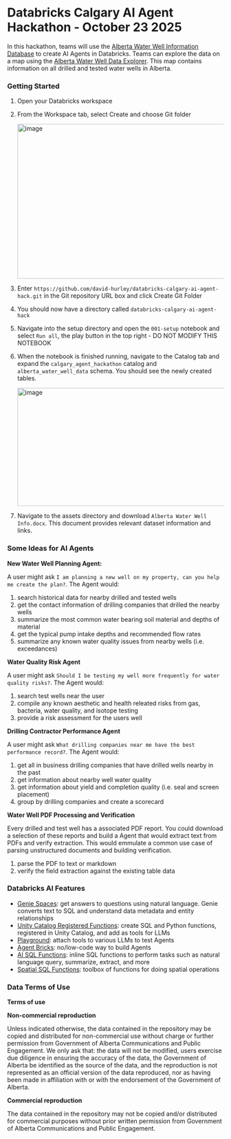 # Databricks Calgary AI Agent Hackathon - October 23 2025

In this hackathon, teams will use the [Alberta Water Well Information Database](https://www.alberta.ca/alberta-water-well-information-database) to create AI Agents in Databricks. Teams can explore the data on a map using the [Alberta Water Well Data Explorer](https://groundwater.alberta.ca/waterwells/d/). This map contains information on all drilled and tested water wells in Alberta. 

### Getting Started
1. Open your Databricks workspace
2. From the Workspace tab, select Create and choose Git folder
   
   <img width="1719" height="360" alt="image" src="https://github.com/user-attachments/assets/acf48aab-e09e-4eb0-be55-c1afefc0a767" />
   
4. Enter `https://github.com/david-hurley/databricks-calgary-ai-agent-hack.git` in the Git repository URL box and click Create Git Folder
5. You should now have a directory called `databricks-calgary-ai-agent-hack`
6. Navigate into the setup directory and open the `001-setup` notebook and select `Run all`, the play button in the top right - DO NOT MODIFY THIS NOTEBOOK
7. When the notebook is finished running, navigate to the Catalog tab and expand the `calgary_agent_hackathon` catalog and `alberta_water_well_data` schema. You should see the newly created tables.
   
   <img width="626" height="275" alt="image" src="https://github.com/user-attachments/assets/99bc8776-f711-4034-b6ec-e0d003cf6ee4" />
   
8. Navigate to the assets directory and download `Alberta Water Well Info.docx`. This document provides relevant dataset information and links.

### Some Ideas for AI Agents
**New Water Well Planning Agent:**

A user might ask `I am planning a new well on my property, can you help me create the plan?`. The Agent would:
1. search historical data for nearby drilled and tested wells
2. get the contact information of drilling companies that drilled the nearby wells
3. summarize the most common water bearing soil material and depths of material
4. get the typical pump intake depths and recommended flow rates
5. summarize any known water quality issues from nearby wells (i.e. exceedances)  

**Water Quality Risk Agent**

A user might ask `Should I be testing my well more frequently for water quality risks?`. The Agent would:
1. search test wells near the user
2. compile any known aesthetic and health releated risks from gas, bacteria, water quality, and isotope testing
3. provide a risk assessment for the users well

**Drilling Contractor Performance Agent**

A user might ask `What drilling companies near me have the best performance record?`. The Agent would:
1. get all in business drilling companies that have drilled wells nearby in the past
2. get information about nearby well water quality
3. get information about yield and completion quality (i.e. seal and screen placement)
4. group by drilling companies and create a scorecard

**Water Well PDF Processing and Verification**

Every drilled and test well has a associated PDF report. You could download a selection of these reports and build a Agent that would extract text from PDFs and verify extraction. This would emmulate a common use case of parsing unstructured documents and building verification.
1. parse the PDF to text or markdown
2. verify the field extraction against the existing table data

### Databricks AI Features 
- [Genie Spaces](https://docs.databricks.com/aws/en/genie/): get answers to questions using natural language. Genie converts text to SQL and understand data metadata and entity relationships
- [Unity Catalog Registered Functions](https://docs.databricks.com/aws/en/udf/unity-catalog): create SQL and Python functions, registered in Unity Catalog, and add as tools for LLMs
- [Playground](https://docs.databricks.com/aws/en/generative-ai/agent-framework/ai-playground-agent): attach tools to various LLMs to test Agents
- [Agent Bricks](https://docs.databricks.com/aws/en/generative-ai/agent-bricks/): no/low-code way to build Agents
- [AI SQL Functions](https://docs.databricks.com/aws/en/large-language-models/ai-functions): inline SQL functions to perform tasks such as natural language query, summarize, extract, and more
- [Spatial SQL Functions](https://docs.databricks.com/aws/en/sql/language-manual/sql-ref-st-geospatial-functions): toolbox of functions for doing spatial operations

### Data Terms of Use

**Terms of use**

**Non-commercial reproduction**

Unless indicated otherwise, the data contained in the repository may be copied and distributed for non-commercial use without charge or further permission from Government of Alberta Communications and Public Engagement. We only ask that: the data will not be modified, users exercise due diligence in ensuring the accuracy of the data, the Government of Alberta be identified as the source of the data, and the reproduction is not represented as an official version of the data reproduced, nor as having been made in affiliation with or with the endorsement of the Government of Alberta.

**Commercial reproduction**

The data contained in the repository may not be copied and/or distributed for commercial purposes without prior written permission from Government of Alberta Communications and Public Engagement.
